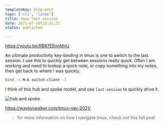 ```yaml
---
templateKey: blog-post
tags: ['cli', 'linux']
title: tmux last session
date: 2021-07-16T23:51:21
status: published

---
```


https://youtu.be/RB87EEnnMnU

An ultimate productivity key-binding in tmux is one to switch to the last session.  I use this to quickly get between sessions really quick.  Often I am working and need to lookup a quick note, or copy something into my notes, then get back to where I was quickly.

``` bash
bind -n M-b switch-client -l
```

I think of this hub and spoke model, and use `last-session` to quickly drive it.

![hub and spoke](https://images.waylonwalker.com/tmux-nav-hub-spoke.png)

https://waylonwalker.com/tmux-nav-2021/

> for more information on how I navigate tmux, check out this full post
